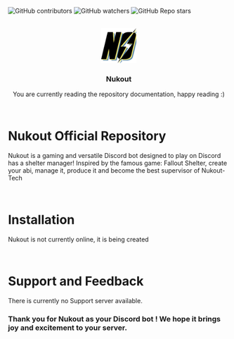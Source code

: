 ![GitHub contributors](https://img.shields.io/github/contributors/NukoutOfficial/.github?color=0d0&style=for-the-badge)
![GitHub watchers](https://img.shields.io/github/watchers/NukoutOfficial/.github?style=for-the-badge)
![GitHub Repo stars](https://img.shields.io/github/stars/NukoutOfficial/.github?color=%23fa0&style=for-the-badge)

<br>
<div align="center">
  <img src="./logo.png" alt="Logo" width="80" height="80">
  <h3 align="center">Nukout</h3>
  <p align="center">You are currently reading the repository documentation, happy reading :)</p>
</div>
<br>

# Nukout Official Repository
Nukout is a gaming and versatile Discord bot designed to play on Discord has a shelter manager! Inspired by the famous game: Fallout Shelter, create your abi, manage it, produce it and become the best supervisor of Nukout-Tech

<br>

# Installation
Nukout is not currently online, it is being created

<br>

# Support and Feedback
There is currently no Support server available.


### Thank you for Nukout as your Discord bot ! We hope it brings joy and excitement to your server.